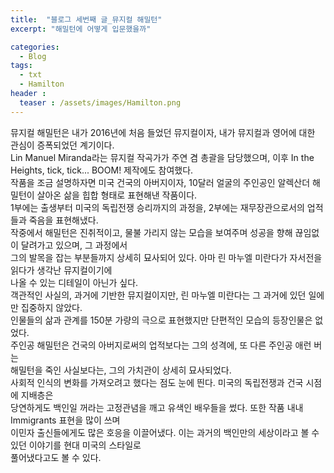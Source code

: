 ```yaml
---
title:  "블로그 세번째 글_뮤지컬 해밀턴"
excerpt: "해밀턴에 어떻게 입문했을까"

categories:
  - Blog
tags:
  - txt
  - Hamilton
header :
  teaser : /assets/images/Hamilton.png
---
```


뮤지컬 해밀턴은 내가 2016년에 처음 들었던 뮤지컬이자, 내가 뮤지컬과 영어에 대한 관심이 증폭되었던 계기이다.<br/>
Lin Manuel Miranda라는 뮤지컬 작곡가가 주연 겸 총괄을 담당했으며, 이후 In the Heights, tick, tick... BOOM! 제작에도 참여했다.<br/>
작품을 조금 설명하자면
미국 건국의 아버지이자, 10달러 얼굴의 주인공인 알렉산더 해밀턴이 살아온 삶을 힙합 형태로 표현해낸 작품이다.<br/>
1부에는 출생부터 미국의 독립전쟁 승리까지의 과정을, 2부에는 재무장관으로서의 업적들과 죽음을 표현해냈다.<br/>
작중에서 해밀턴은 진취적이고, 물불 가리지 않는 모습을 보여주며 성공을 향해 끊임없이 달려가고 있으며, 그 과정에서<br/>
그의 발목을 잡는 부분들까지 상세히 묘사되어 있다. 아마 린 마누엘 미란다가 자서전을 읽다가 생각난 뮤지컬이기에<br/>
나올 수 있는 디테일이 아닌가 싶다.<br/>
객관적인 사실의, 과거에 기반한 뮤지컬이지만, 린 마누엘 미란다는 그 과거에 있던 일에만 집중하지 않았다.<br/>
인물들의 삶과 관계를 150분 가량의 극으로 표현했지만 단편적인 모습의 등장인물은 없었다.<br/>
주인공 해밀턴은 건국의 아버지로써의 업적보다는 그의 성격에, 또 다른 주인공 애런 버는<br/>
해밀턴을 죽인 사실보다는, 그의 가치관이 상세히 묘사되었다.<br/>
사회적 인식의 변화를 가져오려고 했다는 점도 눈에 띈다. 미국의 독립전쟁과 건국 시점에 지배층은<br/>
당연하게도 백인일 꺼라는 고정관념을 깨고 유색인 배우들을 썼다. 또한 작품 내내 Immigrants 표현을 많이 쓰며<br/>
이민자 출신들에게도 많은 호응을 이끌어냈다. 이는 과거의 백인만의 세상이라고 볼 수 있던 이야기를 현대 미국의 스타일로<br/>
풀어냈다고도 볼 수 있다.<br/>

